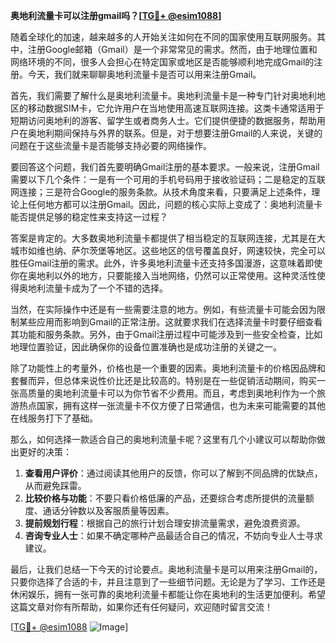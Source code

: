 **奥地利流量卡可以注册gmail吗？[[TG💪+ @esim1088](https://t.me/s/esim1088)]**

随着全球化的加速，越来越多的人开始关注如何在不同的国家使用互联网服务。其中，注册Google邮箱（Gmail）是一个非常常见的需求。然而，由于地理位置和网络环境的不同，很多人会担心在特定国家或地区是否能够顺利地完成Gmail的注册。今天，我们就来聊聊奥地利流量卡是否可以用来注册Gmail。

首先，我们需要了解什么是奥地利流量卡。奥地利流量卡是一种专门针对奥地利地区的移动数据SIM卡，它允许用户在当地使用高速互联网连接。这类卡通常适用于短期访问奥地利的游客、留学生或者商务人士。它们提供便捷的数据服务，帮助用户在奥地利期间保持与外界的联系。但是，对于想要注册Gmail的人来说，关键的问题在于这些流量卡是否能够支持必要的网络操作。

要回答这个问题，我们首先要明确Gmail注册的基本要求。一般来说，注册Gmail需要以下几个条件：一是有一个可用的手机号码用于接收验证码；二是稳定的互联网连接；三是符合Google的服务条款。从技术角度来看，只要满足上述条件，理论上任何地方都可以注册Gmail。因此，问题的核心实际上变成了：奥地利流量卡能否提供足够的稳定性来支持这一过程？

答案是肯定的。大多数奥地利流量卡都提供了相当稳定的互联网连接，尤其是在大城市如维也纳、萨尔茨堡等地区。这些地区的信号覆盖良好，网速较快，完全可以胜任Gmail注册的需求。此外，许多奥地利流量卡还支持多国漫游，这意味着即使你在奥地利以外的地方，只要能接入当地网络，仍然可以正常使用。这种灵活性使得奥地利流量卡成为了一个不错的选择。

当然，在实际操作中还是有一些需要注意的地方。例如，有些流量卡可能会因为限制某些应用而影响到Gmail的正常注册。这就要求我们在选择流量卡时要仔细查看其功能和服务条款。另外，由于Gmail注册过程中可能涉及到一些安全检查，比如地理位置验证，因此确保你的设备位置准确也是成功注册的关键之一。

除了功能性上的考量外，价格也是一个重要的因素。奥地利流量卡的价格因品牌和套餐而异，但总体来说性价比还是比较高的。特别是在一些促销活动期间，购买一张高质量的奥地利流量卡可以为你节省不少费用。而且，考虑到奥地利作为一个旅游热点国家，拥有这样一张流量卡不仅方便了日常通信，也为未来可能需要的其他在线服务打下了基础。

那么，如何选择一款适合自己的奥地利流量卡呢？这里有几个小建议可以帮助你做出更好的决策：

1. **查看用户评价**：通过阅读其他用户的反馈，你可以了解到不同品牌的优缺点，从而避免踩雷。
2. **比较价格与功能**：不要只看价格低廉的产品，还要综合考虑所提供的流量额度、通话分钟数以及客服质量等因素。
3. **提前规划行程**：根据自己的旅行计划合理安排流量需求，避免浪费资源。
4. **咨询专业人士**：如果不确定哪种产品最适合自己的情况，不妨向专业人士寻求建议。

最后，让我们总结一下今天的讨论要点。奥地利流量卡是可以用来注册Gmail的，只要你选择了合适的卡，并且注意到了一些细节问题。无论是为了学习、工作还是休闲娱乐，拥有一张可靠的奥地利流量卡都能让你在奥地利的生活更加便利。希望这篇文章对你有所帮助，如果你还有任何疑问，欢迎随时留言交流！

[[TG💪+ @esim1088](https://t.me/s/esim1088) ![Image](https://i.postimg.cc/4NQfJmqS/Snipaste-2025-05-13-00-14-12.png)]